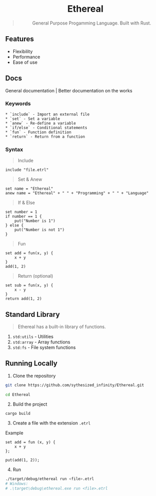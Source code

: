 <div align=center>

# Ethereal 
> General Purpose Progamming Language. Built with Rust.

</div>

## Features

- Flexibility
- Performance
- Ease of use

## Docs

General documentation | Better documentation on the works 

### Keywords

    * `include` - Import an external file
    * `set` - Set a variable
    * `anew` - Re-define a variable
    * `if/else` - Conditional statements
    * `fun` - Function definition
    * `return` - Return from a function

### Syntax

> Include

```etrl
include "file.etrl"
```

> Set & Anew
```etrl
set name = "Ethereal"
anew name = "Ethereal" + " " + "Programming" + " " + "Language"
```

> If & Else
```etrl
set number = 1
if number == 1 {
    put("Number is 1")
} else {
    put("Number is not 1")
}
```

> Fun
```etrl
set add = fun(x, y) {
    x + y
}
add(1, 2)
```

> Return (optional)
```etrl
set sub = fun(x, y) {
    x - y
}
return add(1, 2)
```

## Standard Library
> Ethereal has a built-in library of functions.

1. `std:utils` - Utilities
2. `std:array` - Array functions
3. `std:fs` - File system functions





## Running Locally

1. Clone the repository

```sh
git clone https://github.com/sythesized_infinity/Ethereal.git
    
cd Ethereal
```

2. Build the project

```
cargo build
```

3. Create a file with the extension `.etrl`

Example

```
set add = fun (x, y) {
    x + y
};

put(add(1, 2));
```

4. Run
```bash
./target/debug/ethereal run <file>.etrl
# Windows: 
# .\target\debug\ethereal.exe run <file>.etrl 
```



